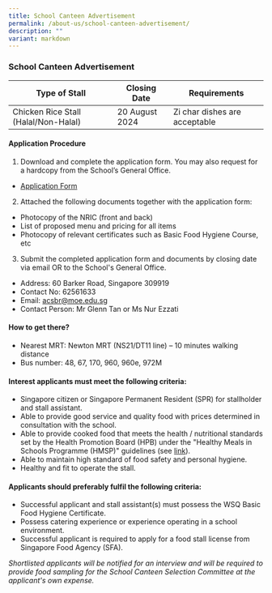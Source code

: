 ```yaml
---
title: School Canteen Advertisement
permalink: /about-us/school-canteen-advertisement/
description: ""
variant: markdown
---
```

### **School Canteen Advertisement**

| Type of Stall | Closing Date | Requirements |
| -------- | -------- | -------- |
| Chicken Rice Stall (Halal/Non-Halal)  | 20 August 2024 |Zi char dishes are acceptable|

#### **Application Procedure**

1. Download and complete the application form. You may also request for a hardcopy from the School’s General Office.
* [Application Form](/files/formbf7%20-%20application%20form.pdf)

2. Attached the following documents together with the application form:
* Photocopy of the NRIC (front and back)
* List of proposed menu and pricing for all items
* Photocopy of relevant certificates such as Basic Food Hygiene Course, etc

3. Submit the completed application form and documents by closing date via email OR to the School's General Office.

* Address: 60 Barker Road, Singapore 309919
* Contact No: 62561633
* Email: acsbr@moe.edu.sg
* Contact Person: Mr Glenn Tan or Ms Nur Ezzati 

#### **How to get there?**
* Nearest MRT: Newton MRT (NS21/DT11 line) – 10 minutes walking distance
* Bus number: 48, 67, 170, 960, 960e, 972M

#### **Interest applicants must meet the following criteria:**
* Singapore citizen or Singapore Permanent Resident (SPR) for stallholder and stall assistant.
* Able to provide good service and quality food with prices determined in consultation with the school.
* Able to provide cooked food that meets the health / nutritional standards set by the Health Promotion Board (HPB) under the "Healthy Meals in Schools Programme (HMSP)" guidelines (see [link](https://www.hpb.gov.sg/schools/school-programmes/healthy-meals-in-schools-programme)).
* Able to maintain high standard of food safety and personal hygiene.
* Healthy and fit to operate the stall.


#### **Applicants should preferably fulfil the following criteria:**
* Successful applicant and stall assistant(s) must possess the WSQ Basic Food Hygiene Certificate.
* Possess catering experience or experience operating in a school environment.
* Successful applicant is required to apply for a food stall license from Singapore Food Agency (SFA).


*Shortlisted applicants will be notified for an interview and will be required to provide food sampling for the School Canteen Selection Committee at the applicant's own expense.*